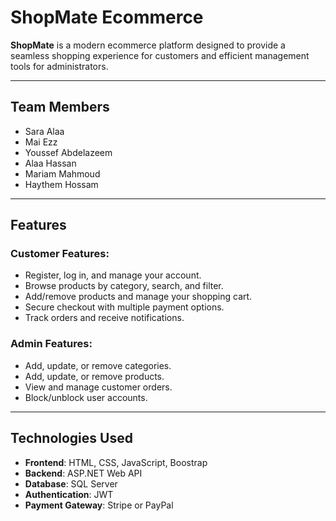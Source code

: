 # ShopMate Ecommerce

**ShopMate** is a modern ecommerce platform designed to provide a seamless shopping experience for customers and efficient management tools for administrators.

---

## Team Members
- Sara Alaa 
- Mai Ezz 
- Youssef Abdelazeem
- Alaa Hassan
- Mariam Mahmoud  
- Haythem Hossam

---

## Features

### **Customer Features**:
- Register, log in, and manage your account.
- Browse products by category, search, and filter.
- Add/remove products and manage your shopping cart.
- Secure checkout with multiple payment options.
- Track orders and receive notifications.

### **Admin Features**:
- Add, update, or remove categories.
- Add, update, or remove products.
- View and manage customer orders.
- Block/unblock user accounts.
  
---

## Technologies Used

- **Frontend**: HTML, CSS, JavaScript, Boostrap
- **Backend**: ASP.NET Web API
- **Database**: SQL Server
- **Authentication**: JWT
- **Payment Gateway**: Stripe or PayPal



